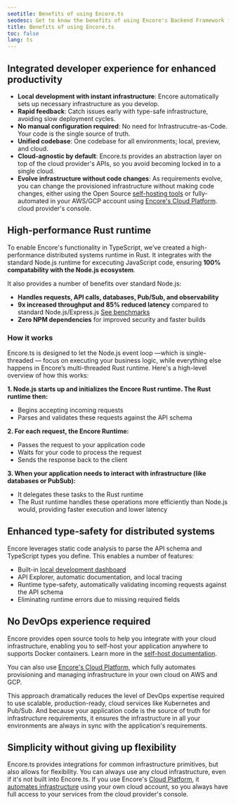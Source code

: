 ```yaml
---
seotitle: Benefits of using Encore.ts
seodesc: Get to know the benefits of using Encore's Backend Framework for TypeScript to build cloud-native backend applications.
title: Benefits of using Encore.ts
toc: false
lang: ts
---
```


## Integrated developer experience for enhanced productivity

- **Local development with instant infrastructure**: Encore automatically sets up necessary infrastructure as you develop.
- **Rapid feedback**: Catch issues early with type-safe infrastructure, avoiding slow deployment cycles.
- **No manual configuration required**: No need for Infrastrucutre-as-Code. Your code is the single source of truth.
- **Unified codebase**: One codebase for all environments; local, preview, and cloud.
- **Cloud-agnostic by default**: Encore.ts provides an abstraction layer on top of the cloud provider's APIs, so you avoid becoming locked in to a single cloud.
- **Evolve infrastructure without code changes**: As requirements evolve, you can change the provisioned infrastructure without making code changes, either using the Open Source [self-hosting tools](/docs/deploy/self-hosting) or fully-automated in your AWS/GCP account using [Encore's Cloud Platform](https://encore.dev/use-cases/devops-automation).
cloud provider's console.
  
## High-performance Rust runtime

To enable Encore's functionality in TypeScript, we’ve created a high-performance distributed systems runtime in Rust.
It integrates with the standard Node.js runtime for excecuting JavaScript code, ensuring **100% compatability with the Node.js ecosystem**.

It also provides a number of benefits over standard Node.js:
- **Handles requests, API calls, databases, Pub/Sub, and observability**
- **9x increased throughput and 85% reduced latency** compared to standard Node.js/Express.js [See benchmarks](https://encore.dev/blog/event-loops)
- **Zero NPM dependencies** for improved security and faster builds

### How it works

Encore.ts is designed to let the Node.js event loop —which is single-threaded — focus on executing your business logic, while everything else happens in Encore’s multi-threaded Rust runtime. Here's a high-level overview of how this works:

**1. Node.js starts up and initializes the Encore Rust runtime. The Rust runtime then:**
   - Begins accepting incoming requests
   - Parses and validates these requests against the API schema

**2. For each request, the Encore Runtime:**
   - Passes the request to your application code
   - Waits for your code to process the request
   - Sends the response back to the client

**3. When your application needs to interact with infrastructure (like databases or PubSub):**
   - It delegates these tasks to the Rust runtime
   - The Rust runtime handles these operations more efficiently than Node.js would, providing faster execution and lower latency

## Enhanced type-safety for distributed systems

Encore leverages static code analysis to parse the API schema and TypeScript types you define. This enables a number of features:
- Built-in [local development dashboard](/docs/observability/dev-dash)
- API Explorer, automatic documentation, and local tracing
- Runtime type-safety, automatically validating incoming requests against the API schema
- Eliminating runtime errors due to missing required fields

## No DevOps experience required

Encore provides open source tools to help you integrate with your cloud infrastructure, enabling you to self-host your application anywhere to supports Docker containers.
Learn more in the [self-host documentation](/docs/deploy/self-hosting).

You can also use [Encore's Cloud Platform](https://encore.dev/use-cases/devops-automation), which fully automates provisioning and managing infrastructure in your own cloud on AWS and GCP.

This approach dramatically reduces the level of DevOps expertise required to use scalable, production-ready, cloud services like Kubernetes and Pub/Sub. And because your application code is the source of truth for infrastructure requirements, it ensures the infrastructure in all your environments are always in sync with the application's requirements.

## Simplicity without giving up flexibility

Encore.ts provides integrations for common infrastructure primitives, but also allows for flexibility. You can always use any cloud infrastructure, even if it's not built into Encore.ts. If you use Encore's [Cloud Platform](https://encore.dev/use-cases/devops-automation), it [automates infrastructure](/docs/deploy/infra) using your own cloud account, so you always have full access to your services from the cloud provider's console.
